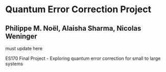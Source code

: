 # Quantum Error Correction Project
Philippe M. Noël, Alaisha Sharma, Nicolas Weninger
---





must update here




ES170 Final Project - Exploring quantum error correction for small to large systems
